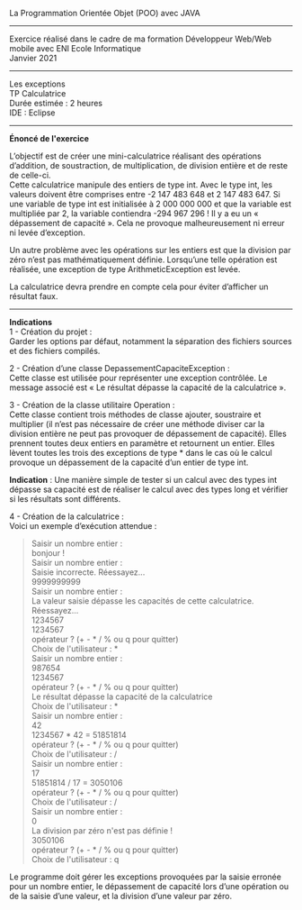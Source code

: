 La Programmation Orientée Objet (POO) avec JAVA  
*******************************************************************
Exercice réalisé dans le cadre de ma formation Développeur Web/Web mobile avec ENI Ecole Informatique  
Janvier 2021  
****************************************************
Les exceptions  
TP Calculatrice   
Durée estimée : 2 heures  
IDE : Eclipse    
**********************************************************
__Énoncé de l'exercice__ 

L’objectif est de créer une mini-calculatrice réalisant des opérations d’addition, de
soustraction, de multiplication, de division entière et de reste de celle-ci.  
Cette calculatrice manipule des entiers de type int. Avec le type int, les valeurs doivent
être comprises entre -2 147 483 648 et 2 147 483 647. Si une variable de type int est initialisée
à 2 000 000 000 et que la variable est multipliée par 2, la variable contiendra -294 967 296 !
Il y a eu un « dépassement de capacité ». Cela ne provoque malheureusement ni erreur ni
levée d’exception.  

Un autre problème avec les opérations sur les entiers est que la division par zéro n’est pas
mathématiquement définie. Lorsqu’une telle opération est réalisée, une exception de type
ArithmeticException est levée.  

La calculatrice devra prendre en compte cela pour éviter d’afficher un résultat faux.  
*************************************************************
__Indications__  
1 - Création du projet :  
Garder les options par défaut, notamment la séparation des fichiers sources et des
fichiers compilés.  

2 - Création d’une classe DepassementCapaciteException :  
Cette classe est utilisée pour représenter une exception contrôlée. Le message
associé est « Le résultat dépasse la capacité de la calculatrice ».  

3 - Création de la classe utilitaire Operation :  
Cette classe contient trois méthodes de classe ajouter, soustraire et multiplier
(il n’est pas nécessaire de créer une méthode diviser car la division entière ne peut
pas provoquer de dépassement de capacité). Elles prennent toutes deux entiers en
paramètre et retournent un entier. Elles lèvent toutes les trois des exceptions de type * dans le cas où le calcul provoque un dépassement de la capacité d’un entier de
type int.  

__Indication__ : Une manière simple de tester si un calcul avec des types int dépasse
sa capacité est de réaliser le calcul avec des types long et vérifier si les résultats sont
différents.    

4 - Création de la calculatrice :  
Voici un exemple d’exécution attendue :  
>Saisir un nombre entier :  
bonjour !  
Saisir un nombre entier :  
Saisie incorrecte. Réessayez...  
9999999999  
Saisir un nombre entier :  
La valeur saisie dépasse les capacités de cette calculatrice. Réessayez...  
1234567  
1234567  
opérateur ? (+ - * / % ou q pour quitter)  
Choix de l'utilisateur : *    
>Saisir un nombre entier :  
987654  
1234567  
opérateur ? (+ - * / % ou q pour quitter)  
Le résultat dépasse la capacité de la calculatrice  
Choix de l'utilisateur : *   
>Saisir un nombre entier :  
42  
1234567 * 42 = 51851814  
opérateur ? (+ - * / % ou q pour quitter)  
Choix de l'utilisateur : /  
>Saisir un nombre entier :  
17  
51851814 / 17 = 3050106  
opérateur ? (+ - * / % ou q pour quitter)  
Choix de l'utilisateur : /  
>Saisir un nombre entier :  
0  
La division par zéro n'est pas définie !  
3050106  
opérateur ? (+ - * / % ou q pour quitter)  
Choix de l'utilisateur : q  

Le programme doit gérer les exceptions provoquées par la saisie erronée pour un
nombre entier, le dépassement de capacité lors d’une opération ou de la saisie
d’une valeur, et la division d’une valeur par zéro.  

